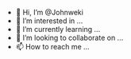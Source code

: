 - 👋 Hi, I’m @Johnweki
- 👀 I’m interested in ...
- 🌱 I’m currently learning ...
- 💞️ I’m looking to collaborate on ...
- 📫 How to reach me ...

<!---
Johnweki/Johnweki is a ✨ special ✨ repository because its `README.md` (this file) appears on your GitHub profile.
You can click the Preview link to take a look at your changes.
--->
